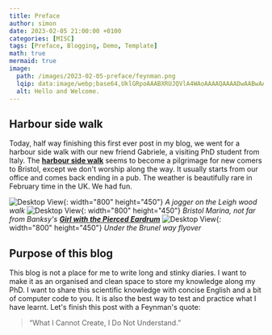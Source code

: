 ```yaml
---
title: Preface
author: simon
date: 2023-02-05 21:00:00 +0100
categories: [MISC]
tags: [Preface, Blogging, Demo, Template]
math: true
mermaid: true
image:
  path: /images/2023-02-05-preface/feynman.png
  lqip: data:image/webp;base64,UklGRpoAAABXRUJQVlA4WAoAAAAQAAAADwAABwAAQUxQSDIAAAARL0AmbZurmr57yyIiqE8oiG0bejIYEQTgqiDA9vqnsUSI6H+oAERp2HZ65qP/VIAWAFZQOCBCAAAA8AEAnQEqEAAIAAVAfCWkAALp8sF8rgRgAP7o9FDvMCkMde9PK7euH5M1m6VWoDXf2FkP3BqV0ZYbO6NA/VFIAAAA
  alt: Hello and Welcome.
---
```

## Harbour side walk
Today, half way finishing this first ever post in my blog, we went for a harbour side walk with our new friend Gabriele, a visiting PhD student from Italy. The [**harbour side walk**](https://www.google.com/maps/d/u/0/edit?mid=13ZctgIiO9eEENNbgO2KNxucnDWpySU0&usp=sharing) seems to become a pilgrimage for new comers to Bristol, except we don't worship along the way. It usually starts from our office and comes back ending in a pub. The weather is beautifully rare in February time in the UK. We had fun.

![Desktop View](/images/2023-02-05-preface/harbourwalk1.jpg){: width="800" height="450"}
_A jogger on the Leigh wood walk_
![Desktop View](/images/2023-02-05-preface/harbourwalk2.jpg){: width="800" height="450"}
_Bristol Marina, not far from Banksy's [**Girl with the Pierced Eardrum**](https://visitbristol.co.uk/things-to-do/banksy-graffiti-the-girl-with-the-pierced-eardrum-p2090683)_
![Desktop View](/images/2023-02-05-preface/harbourwalk3.jpg){: width="800" height="450"}
_Under the Brunel way flyover_

## Purpose of this blog
This blog is not a place for me to write long and stinky diaries. I want to make it as an organised and clean space to store my knowledge along my PhD. I want to share this scientific knowledge with concise English and a bit of computer code to you. It is also the best way to test and practice what I have learnt. Let's finish this post with a Feynman's quote:
> “What I Cannot Create, I Do Not Understand.”
